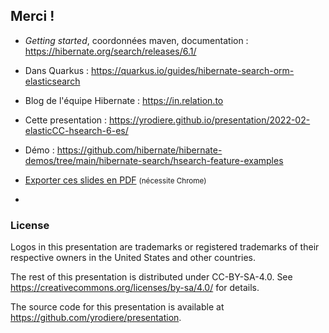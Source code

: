 <!-- .slide: data-state="focus" -->
## Merci !


* *Getting started*, coordonnées maven, documentation : <https://hibernate.org/search/releases/6.1/>
* Dans Quarkus : <https://quarkus.io/guides/hibernate-search-orm-elasticsearch>

* Blog de l'équipe Hibernate : <https://in.relation.to>
* Cette presentation : <https://yrodiere.github.io/presentation/2022-02-elasticCC-hsearch-6-es/>
* Démo : <https://github.com/hibernate/hibernate-demos/tree/main/hibernate-search/hsearch-feature-examples>
* <a href="?print-pdf">Exporter ces slides en PDF</a> <small>(nécessite Chrome)</small>

-

### License

Logos in this presentation are trademarks or registered trademarks of their respective owners in the United States and other countries.

The rest of this presentation is distributed under CC-BY-SA-4.0. See https://creativecommons.org/licenses/by-sa/4.0/ for details.

The source code for this presentation is available at https://github.com/yrodiere/presentation.
